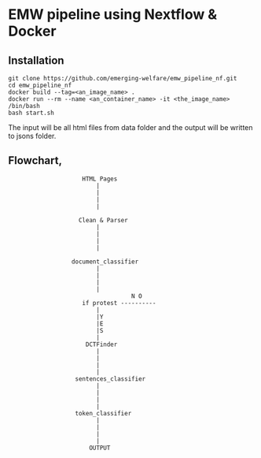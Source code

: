 # EMW pipeline using Nextflow & Docker

## Installation
```
git clone https://github.com/emerging-welfare/emw_pipeline_nf.git
cd emw_pipeline_nf
docker build --tag=<an_image_name> .
docker run --rm --name <an_container_name> -it <the_image_name> /bin/bash 
bash start.sh
```

The input will be all html files from data folder and the output will be written to jsons folder.

Flowchart,
-----------
                  
                         HTML Pages
                             |
                             |
                             |
                             |
                             
                        Clean & Parser      
                             |
                             |
                             |
                             |
                             
                      document_classifier
                             |
                             |
                             |
                             |
                                       N O
                         if protest ----------
                             |
                             |Y
                             |E
                             |S
                             |
                          DCTFinder
                             |
                             |
                             |
                             |
                       sentences_classifier
                             |
                             |
                             |
                             |
                       token_classifier
                             |
                             |
                             |
                             |
                           OUTPUT
                             
                             
          


